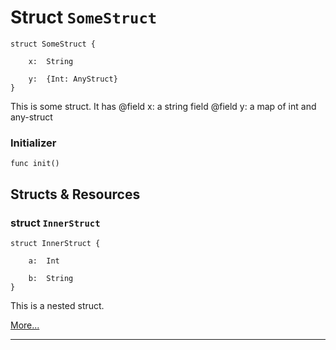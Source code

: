 # Struct `SomeStruct`

```cadence
struct SomeStruct {

    x:  String

    y:  {Int: AnyStruct}
}
```

This is some struct. It has
@field x: a string field
@field y: a map of int and any-struct

### Initializer

```cadence
func init()
```


## Structs & Resources

### struct `InnerStruct`

```cadence
struct InnerStruct {

    a:  Int

    b:  String
}
```
This is a nested struct.

[More...](NFT_SomeStruct_InnerStruct.md)

---
